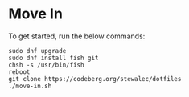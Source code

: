 # Move In

To get started, run the below commands:

```
sudo dnf upgrade
sudo dnf install fish git
chsh -s /usr/bin/fish
reboot
git clone https://codeberg.org/stewalec/dotfiles
./move-in.sh
```

